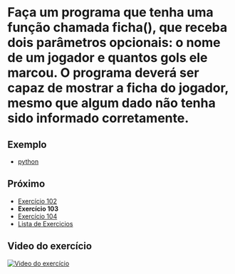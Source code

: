 # Faça um programa que tenha uma função chamada ficha(), que receba dois parâmetros opcionais: o nome de um jogador e quantos gols ele marcou. O programa deverá ser capaz de mostrar a ficha do jogador, mesmo que algum dado não tenha sido informado corretamente.

## Exemplo

- [python](python)

## Próximo

- [Exercício 102](../102)
- **Exercício 103**
- [Exercício 104](../104)
- [Lista de Exercicios](../)

## Video do exercício

[![Video do exercício](https://img.youtube.com/vi/FbOvilKfHMI/maxresdefault.jpg)](https://youtu.be/FbOvilKfHMI)
